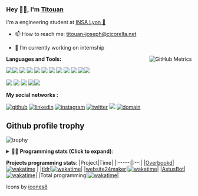 <!--
**titouan-joseph/titouan-joseph** is a ✨ _special_ ✨ repository because its `README.md` (this file) appears on your GitHub profile.

Here are some ideas to get you started:

- 🔭 I’m currently working on ...
- 🌱 I’m currently learning ...
- 👯 I’m looking to collaborate on ...
- 🤔 I’m looking for help with ...
- 💬 Ask me about ...
- 📫 How to reach me: ...
- 😄 Pronouns: ...
- ⚡ Fun fact: ...
-->

### Hey 👋🏽, I'm [Titouan](https://github.com/Titouan-Joseph) 

I'm a engineering student at  [INSA Lyon 🦏](https://www.insa-lyon.fr/en/)

- 📫 How to reach me: [titouan-joseph@cicorella.net](mailto:titouan-joseph@cicorella.net)
- 🔭 I’m currently working on internship


  <img align="right" alt="GitHub Metrics" src="https://metrics.lecoq.io/titouan-joseph" />

**Languages and Tools:**

[<img src="https://img.icons8.com/color/48/000000/python.png"/>]()[<img src="https://img.icons8.com/color/48/000000/java-coffee-cup-logo.png"/>]() [<img src="https://img.icons8.com/color/48/000000/c-programming.png"/>]() [<img src="https://img.icons8.com/color/48/000000/javascript.png"/>]() [<img src="https://img.icons8.com/color/48/000000/selenium-test-automation.png"/>]() [<img src="https://img.icons8.com/color/48/000000/git.png"/>]() [<img src="https://img.icons8.com/color/48/000000/console.png"/>]() [<img src="https://img.icons8.com/color/48/000000/android-os.png"/>]() [<img src="https://img.icons8.com/color/48/000000/pycharm.png"/>]() [<img src="https://img.icons8.com/color/48/000000/virtualbox.png"/>]() [<img src="https://img.icons8.com/color/48/000000/windows-10.png"/>]()[<img src="https://img.icons8.com/external-tal-revivo-color-tal-revivo/48/000000/external-development-experience-through-the-native-integrations-of-azure-with-visual-studio-logo-color-tal-revivo.png"/>]()

[<img src="https://img.icons8.com/color/48/000000/linux.png"/>]() [<img src="https://img.icons8.com/color/48/000000/nginx.png"/>]() [<img src="https://img.icons8.com/color/48/000000/raspberry-pi.png"/>]() [<img src="https://img.icons8.com/color/48/000000/docker.png"/>]()[<img src="https://img.icons8.com/color/48/000000/visual-studio-code-2019.png"/>]()

**My social networks :**

[<img src='https://img.icons8.com/fluent/48/000000/github.png' alt="github">](https://github.com/titouan-joseph)  [<img src='https://img.icons8.com/color/48/000000/linkedin.png' alt='linkedin'>](https://www.linkedin.com/in/titouan-joseph-revol/)  [<img src='https://img.icons8.com/color/48/000000/instagram-new.png' alt='instagram'>](https://www.instagram.com/tit_ci/)  [<img src='https://img.icons8.com/color/48/000000/twitter.png' alt='twitter'>](https://twitter.com/tit_ci) [<img src="https://img.icons8.com/color/48/000000/facebook.png"/>](https://www.facebook.com/titre01) [<img src="https://img.icons8.com/fluent/48/000000/domain.png" alt="domain"/>](https://titouan-joseph.cicorella.net)

## Github profile trophy

![trophy](https://github-profile-trophy.vercel.app/?username=titouan-joseph&no-frame=true&no-bg=true)

<details>
 <summary>👨‍💻 <b>Programming stats (Click to expand)</b>: </summary>
<!--START_SECTION:waka-->
![Code Time](http://img.shields.io/badge/Code%20Time-1%2C000%20hrs%2055%20mins-blue)

**🐱 My GitHub Data** 

> 🏆 282 Contributions in the Year 2022
 > 
> 📦 101.8 kB Used in GitHub's Storage 
 > 
> 🚫 Not Opted to Hire
 > 
> 📜 31 Public Repositories 
 > 
> 🔑 2 Private Repositories  
 > 
**I'm a Night 🦉** 

```text
🌞 Morning    82 commits     ███░░░░░░░░░░░░░░░░░░░░░░   13.78% 
🌆 Daytime    198 commits    ████████░░░░░░░░░░░░░░░░░   33.28% 
🌃 Evening    283 commits    ████████████░░░░░░░░░░░░░   47.56% 
🌙 Night      32 commits     █░░░░░░░░░░░░░░░░░░░░░░░░   5.38%

```
📅 **I'm Most Productive on Tuesday** 

```text
Monday       99 commits     ████░░░░░░░░░░░░░░░░░░░░░   16.64% 
Tuesday      130 commits    █████░░░░░░░░░░░░░░░░░░░░   21.85% 
Wednesday    109 commits    ████░░░░░░░░░░░░░░░░░░░░░   18.32% 
Thursday     60 commits     ██░░░░░░░░░░░░░░░░░░░░░░░   10.08% 
Friday       53 commits     ██░░░░░░░░░░░░░░░░░░░░░░░   8.91% 
Saturday     69 commits     ███░░░░░░░░░░░░░░░░░░░░░░   11.6% 
Sunday       75 commits     ███░░░░░░░░░░░░░░░░░░░░░░   12.61%

```


📊 **This Week I Spent My Time On** 

```text
⌚︎ Time Zone: Europe/Paris

💬 Programming Languages: 
TypeScript               2 hrs 40 mins       ██████░░░░░░░░░░░░░░░░░░░   24.8% 
Markdown                 2 hrs 16 mins       █████░░░░░░░░░░░░░░░░░░░░   21.04% 
Shell                    2 hrs 5 mins        ████░░░░░░░░░░░░░░░░░░░░░   19.3% 
YAML                     57 mins             ██░░░░░░░░░░░░░░░░░░░░░░░   8.83% 
JSON                     53 mins             ██░░░░░░░░░░░░░░░░░░░░░░░   8.31%

🔥 Editors: 
VS Code                  8 hrs 41 mins       ████████████████████░░░░░   80.47% 
Bash                     2 hrs 5 mins        ████░░░░░░░░░░░░░░░░░░░░░   19.3% 
Vim                      1 min               ░░░░░░░░░░░░░░░░░░░░░░░░░   0.23%

🐱‍💻 Projects: 
overbookd-mono           9 hrs 42 mins       ██████████████████████░░░   89.83% 
overbookd-mono.wiki      25 mins             █░░░░░░░░░░░░░░░░░░░░░░░░   3.87% 
Terminal                 22 mins             ░░░░░░░░░░░░░░░░░░░░░░░░░   3.47% 
infra                    17 mins             ░░░░░░░░░░░░░░░░░░░░░░░░░   2.66% 
ROOT                     1 min               ░░░░░░░░░░░░░░░░░░░░░░░░░   0.16%

💻 Operating System: 
Linux                    10 hrs 48 mins      █████████████████████████   100.0%

```

**I Mostly Code in Python** 

```text
Python                   19 repos            █████████████░░░░░░░░░░░░   54.29% 
JavaScript               4 repos             ██░░░░░░░░░░░░░░░░░░░░░░░   11.43% 
HTML                     2 repos             █░░░░░░░░░░░░░░░░░░░░░░░░   5.71% 
C                        2 repos             █░░░░░░░░░░░░░░░░░░░░░░░░   5.71% 
Markdown                 2 repos             █░░░░░░░░░░░░░░░░░░░░░░░░   5.71%

```



 Last Updated on 29/10/2022 13:57:31 UTC
<!--END_SECTION:waka-->

</details>

<b>Projects programming stats</b>:
|Project|Time|
|:-----:|:--:|
|[Overbookd](https://gitlab.com/24-heures-insa/overbookd-mono)| [![wakatime](https://wakatime.com/badge/user/07f10887-f0d8-43c1-b329-d19c27059283/project/ab706b0b-5add-409f-af94-4f37aa8fb446.svg)](https://wakatime.com/badge/user/07f10887-f0d8-43c1-b329-d19c27059283/project/ab706b0b-5add-409f-af94-4f37aa8fb446) |
|[tldr](https://github.com/tldr-pages/tldr)|[![wakatime](https://wakatime.com/badge/user/07f10887-f0d8-43c1-b329-d19c27059283/project/e25ceab6-07e9-4b76-9e55-f73d45e58856.svg)](https://wakatime.com/badge/user/07f10887-f0d8-43c1-b329-d19c27059283/project/e25ceab6-07e9-4b76-9e55-f73d45e58856)|
|[website24maker](https://github.com/24HeuresINSA/website24maker)|[![wakatime](https://wakatime.com/badge/user/07f10887-f0d8-43c1-b329-d19c27059283/project/0d2d9294-0be7-4646-9c4f-7169f120f4e7.svg)](https://wakatime.com/badge/user/07f10887-f0d8-43c1-b329-d19c27059283/project/0d2d9294-0be7-4646-9c4f-7169f120f4e7)|
|[AstusBot](https://github.com/TCastus/ASTUSbot)|[![wakatime](https://wakatime.com/badge/user/07f10887-f0d8-43c1-b329-d19c27059283/project/e6f09298-a37c-4761-b8d4-5ec7312fd79f.svg)](https://wakatime.com/badge/user/07f10887-f0d8-43c1-b329-d19c27059283/project/e6f09298-a37c-4761-b8d4-5ec7312fd79f)|
|Total programming|[![wakatime](https://wakatime.com/badge/user/07f10887-f0d8-43c1-b329-d19c27059283.svg)](https://wakatime.com/@07f10887-f0d8-43c1-b329-d19c27059283)|

Icons by [icones8](https://icones8.fr/)
